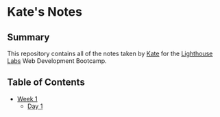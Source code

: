 # Kate's Notes

## Summary
This repository contains all of the notes taken by [Kate](https://github.com/bootonk) for the [Lighthouse Labs](https://www.lighthouselabs.ca/) Web Development Bootcamp. 

## Table of Contents
* [Week 1](/Week_1)
  * [Day 1](/Day_1)